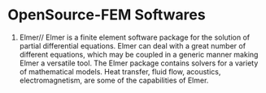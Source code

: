 # OpenSource-FEM Softwares

1. Elmer//
Elmer is a finite element software package for the solution of partial differential equations. Elmer can deal
with a great number of different equations, which may be coupled in a generic manner making Elmer a
 versatile tool.
The Elmer package contains solvers for a variety of mathematical models. Heat transfer, fluid flow, acoustics, electromagnetism, 
are some of the capabilities of Elmer. 
 
